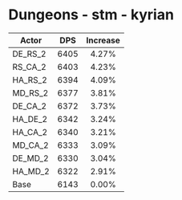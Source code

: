 # Dungeons - stm - kyrian
| Actor | DPS | Increase |
|---|:---:|:---:|
|DE_RS_2|6405|4.27%|
|RS_CA_2|6403|4.23%|
|HA_RS_2|6394|4.09%|
|MD_RS_2|6377|3.81%|
|DE_CA_2|6372|3.73%|
|HA_DE_2|6342|3.24%|
|HA_CA_2|6340|3.21%|
|MD_CA_2|6333|3.09%|
|DE_MD_2|6330|3.04%|
|HA_MD_2|6322|2.91%|
|Base|6143|0.00%|
